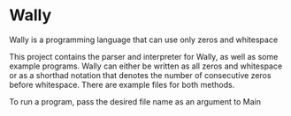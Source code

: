 # Wally
Wally is a programming language that can use only zeros and whitespace

This project contains the parser and interpreter for Wally, as well as some example programs.
Wally can either be written as all zeros and whitespace or as a shorthad notation that denotes 
the number of consecutive zeros before whitespace. There are example files for both methods.

To run a program, pass the desired file name as an argument to Main
